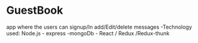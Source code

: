 # GuestBook
app where the users can signup/In add/Edit/delete messages  -Technology used: Node.js - express -mongoDb - React / Redux /Redux-thunk 
